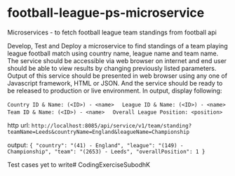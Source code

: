 # football-league-ps-microservice
Microservices - to fetch football league team standings from football api


Develop, Test and Deploy a microservice to find standings of a team playing league football match using country name, league name and team name. The
service should be accessible via web browser on internet and end user should be able to view results by changing previously listed parameters. Output of
this service should be presented in web browser using any one of Javascript framework, HTML or JSON. And the service should be ready to be released
to production or live environment. In output, display following:   

`Country ID & Name: (<ID>) - <name>  ` 
`League ID & Name: (<ID>) - <name> ` 
`Team ID & Name: (<ID>) - <name>  `
`Overall League Position: <position>  `

http url: `http://localhost:8085/api/service/v1/team/standing?teamName=Leeds&countryName=England&leagueName=Championship`

output: 
`{
"country": "(41) - England",
"league": "(149) - Championship",
"team": "(2653) - Leeds",
"overallPosition": 1
}`

Test cases yet to write# CodingExerciseSubodhK
